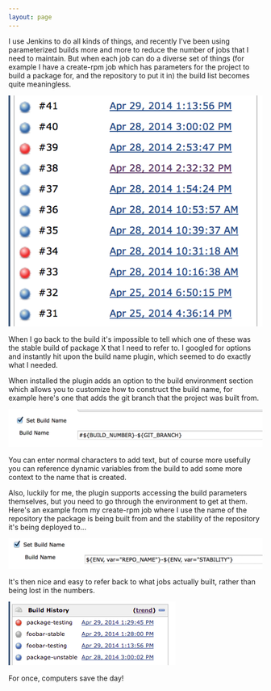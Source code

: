 ```yaml
---
layout: page
---
```


I use Jenkins to do all kinds of things, and recently I've been using parameterized builds more and more to reduce the number of jobs that I need to maintain. But when each job can do a diverse set of things (for example I have a create-rpm job which has parameters for the project to build a package for, and the repository to put it in) the build list becomes quite meaningless.

![Image](/public/jpn1.png)

When I go back to the build it's impossible to tell which one of these was the stable build of package X that I need to refer to. I googled for options and instantly hit upon the build name plugin, which seemed to do exactly what I needed.

When installed the plugin adds an option to the build environment section which allows you to customize how to construct the build name, for example here's one that adds the git branch that the project was built from.

![Image](/public/jpn2.png)

You can enter normal characters to add text, but of course more usefully you can reference dynamic variables from the build to add some more context to the name that is created.

Also, luckily for me, the plugin supports accessing the build parameters themselves, but you need to go through the environment to get at them. Here's an example from my create-rpm job where I use the name of the repository the package is being built from and the stability of the repository it's being deployed to...

![Image](/public/jpn3.png)

It's then nice and easy to refer back to what jobs actually built, rather than being lost in the numbers.

![Image](/public/jpn4.png)

For once, computers save the day!

